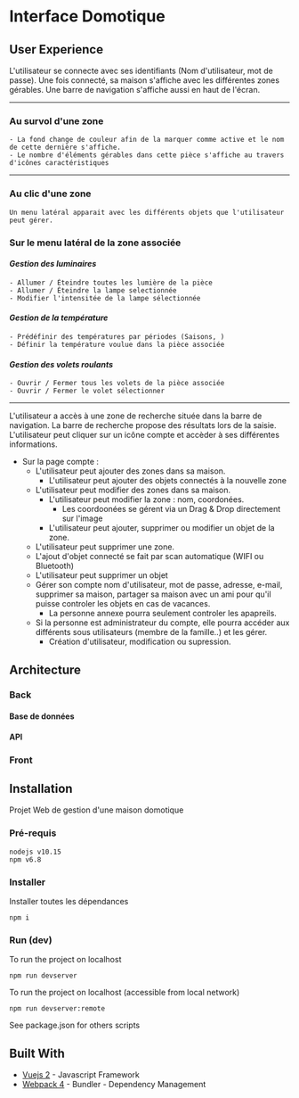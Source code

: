 # Interface Domotique

## User Experience

L'utilisateur se connecte avec ses identifiants (Nom d'utilisateur, mot de passe).
Une fois connecté, sa maison s'affiche avec les différentes zones gérables. Une barre de navigation s'affiche aussi en haut de l'écran.

---
### <b> Au survol d'une zone </b>
    - La fond change de couleur afin de la marquer comme active et le nom de cette dernière s'affiche.
    - Le nombre d'éléments gérables dans cette pièce s'affiche au travers d'icônes caractéristiques
    
---
### <b> Au clic d'une zone </b>
    Un menu latéral apparait avec les différents objets que l'utilisateur peut gérer.
    
### <b> Sur le menu latéral de la zone associée </b>
#### <i> Gestion des luminaires </i>
    - Allumer / Éteindre toutes les lumière de la pièce
    - Allumer / Éteindre la lampe selectionnée
    - Modifier l'intensitée de la lampe sélectionnée
####  <i> Gestion de la température </i>
    - Prédéfinir des températures par périodes (Saisons, )
    - Définir la température voulue dans la pièce associée
#### <i> Gestion des volets roulants </i>
    - Ouvrir / Fermer tous les volets de la pièce associée
    - Ouvrir / Fermer le volet sélectionner
---
L'utilisateur a accès à une zone de recherche située dans la barre de navigation. La barre de recherche propose des résultats lors de la saisie.
L'utilisateur peut cliquer sur un icône compte et accèder à ses différentes informations. 

* Sur la page compte :
    * L'utilisateur peut ajouter des zones dans sa maison.
        * L'utilisateur peut ajouter des objets connectés à la nouvelle zone
    * L'utilisateur peut modifier des zones dans sa maison.
        * L'utilisateur peut modifier la zone : nom, coordonées.
            * Les coordoonées se gérent via un Drag & Drop directement sur l'image
        * L'utilisateur peut ajouter, supprimer ou modifier un objet de la zone.
    * L'utilisateur peut supprimer une zone.
    * L'ajout d'objet connecté se fait par scan automatique (WIFI ou Bluetooth)
    * L'utilisateur peut supprimer un objet
    * Gérer son compte nom d'utilisateur, mot de passe, adresse, e-mail, supprimer sa maison, partager sa maison avec un ami pour qu'il puisse controler les objets en cas de vacances.
        * La personne annexe pourra seulement controler les apapreils.
    * Si la personne est administrateur du compte, elle pourra accéder aux différents sous utilisateurs (membre de la famille..) et les gérer.
        * Création d'utilisateur, modification ou supression.
    
## Architecture


### Back

#### Base de données

#### API




### Front





## Installation

Projet Web de gestion d'une maison domotique

### Pré-requis

```
nodejs v10.15
npm v6.8
```

### Installer

Installer toutes les dépendances

```
npm i
```

### Run (dev)

To run the project on localhost

```
npm run devserver
```

To run the project on localhost (accessible from local network)

```
npm run devserver:remote
```

See package.json for others scripts

## Built With

* [Vuejs 2](https://vuejs.org/) - Javascript Framework
* [Webpack 4](https://webpack.js.org/concepts) - Bundler - Dependency Management